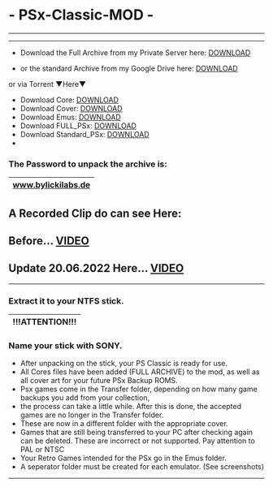 # - PSx-Classic-MOD -
-----------------
-----------------
- Download the Full Archive from my Private Server here: [DOWNLOAD](https://os5.mycloud.com/action/share/43ce7929-9370-4ff5-b561-b26343c135d8)

- or the standard Archive from my Google Drive here: [DOWNLOAD](https://drive.google.com/drive/folders/1unEfggC5DOYE1XJ7LtRxlccY30BirY9m?usp=sharing)

or via Torrent ▼Here▼

- Download Core: [DOWNLOAD](https://anonfiles.com/4f54T8C9ya/cores.rar_torrent)
- Download Cover: [DOWNLOAD](https://anonfiles.com/6c52T5Cfy8/covers.rar_torrent)
- Download Emus: [DOWNLOAD](https://anonfiles.com/D556TeC4yd/Emus.rar_torrent)
- Download FULL_PSx: [DOWNLOAD](https://anonfiles.com/Ec5bTfCbye/FULL_PSx.rar_torrent)
- Download Standard_PSx: [DOWNLOAD](https://anonfiles.com/I75dT5Cay4/Standard_PSx.rar_torrent)
- 
### The Password to unpack the archive is: 
|www.bylickilabs.de|
|---|

A Recorded Clip do can see Here:
-
Before... [VIDEO](https://youtu.be/3hPsTf8T3FY)
-
Update 20.06.2022 Here... [VIDEO](https://youtu.be/wU1lTr8CJCA)
-------------------
-------------------
### Extract it to your NTFS stick.
|!!!ATTENTION!!!|
|---|
### Name your stick with SONY.
- After unpacking on the stick, your PS Classic is ready for use.
- All Cores files have been added (FULL ARCHIVE) to the mod, as well as all cover art for your future PSx Backup ROMS. 
- Psx games come in the Transfer folder, depending on how many game backups you add from your collection,
- the process can take a little while. After this is done, the accepted games are no longer in the Transfer folder.
- These are now in a different folder with the appropriate cover.
- Games that are still being transferred to your PC after checking again can be deleted. These are incorrect or not supported. Pay attention to PAL or NTSC
- Your Retro Games intended for the PSx go in the Emus folder.
- A seperator folder must be created for each emulator. 
(See screenshots)
---

